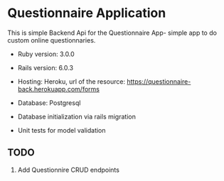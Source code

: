 # Questionnaire Application

This is simple Backend Api for the Questionnaire App- simple app to do custom online questionnaries.

* Ruby version: 3.0.0

* Rails version: 6.0.3

* Hosting: Heroku, url of the resource: https://questionnaire-back.herokuapp.com/forms

* Database: Postgresql

* Database initialization via rails migration

* Unit tests for model validation

## TODO

1. Add Questionnire CRUD endpoints



